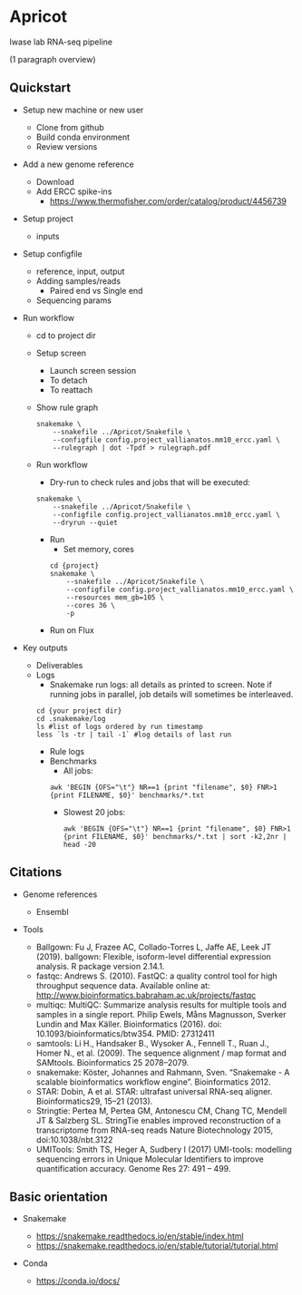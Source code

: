 # Apricot
Iwase lab RNA-seq pipeline

(1 paragraph overview)

Quickstart
----------

- Setup new machine or new user
  - Clone from github
  - Build conda environment
  - Review versions

- Add a new genome reference
  - Download
  - Add ERCC spike-ins
    - https://www.thermofisher.com/order/catalog/product/4456739

- Setup project
  - inputs

- Setup configfile
  - reference, input, output
  - Adding samples/reads
    - Paired end vs Single end
  - Sequencing params

- Run workflow
  - cd to project dir
  - Setup screen
    - Launch screen session
    - To detach
    - To reattach
  - Show rule graph
    ```
    snakemake \
        --snakefile ../Apricot/Snakefile \
        --configfile config.project_vallianatos.mm10_ercc.yaml \
        --rulegraph | dot -Tpdf > rulegraph.pdf
    ```
  - Run workflow
    - Dry-run to check rules and jobs that will be executed:
    ```
    snakemake \
        --snakefile ../Apricot/Snakefile \
        --configfile config.project_vallianatos.mm10_ercc.yaml \
        --dryrun --quiet
    ```

    - Run
      - Set memory, cores
      ```
      cd {project}
      snakemake \
          --snakefile ../Apricot/Snakefile \
          --configfile config.project_vallianatos.mm10_ercc.yaml \
          --resources mem_gb=105 \
          --cores 36 \
          -p
      ```
    - Run on Flux

- Key outputs
  - Deliverables
  - Logs
    - Snakemake run logs: all details as printed to screen. Note if running jobs
      in parallel, job details will sometimes be interleaved.
    ```
    cd {your project dir}
    cd .snakemake/log
    ls #list of logs ordered by run timestamp
    less `ls -tr | tail -1` #log details of last run
    ```
    - Rule logs
    - Benchmarks
      - All jobs:
      ```
      awk 'BEGIN {OFS="\t"} NR==1 {print "filename", $0} FNR>1 {print FILENAME, $0}' benchmarks/*.txt
      ```
      - Slowest 20 jobs:
        ```
        awk 'BEGIN {OFS="\t"} NR==1 {print "filename", $0} FNR>1 {print FILENAME, $0}' benchmarks/*.txt | sort -k2,2nr | head -20
        ```

Citations
---------

- Genome references
  - Ensembl

- Tools
  - Ballgown: Fu J, Frazee AC, Collado-Torres L, Jaffe AE, Leek JT (2019). ballgown: Flexible, isoform-level differential expression analysis. R package version 2.14.1.
  - fastqc: Andrews S. (2010). FastQC: a quality control tool for high throughput  sequence data. Available online at: http://www.bioinformatics.babraham.ac.uk/projects/fastqc
  - multiqc: MultiQC: Summarize analysis results for multiple tools and samples in a single report. Philip Ewels, Måns Magnusson, Sverker Lundin and Max Käller. Bioinformatics (2016). doi: 10.1093/bioinformatics/btw354. PMID: 27312411
  - samtools: Li H., Handsaker B., Wysoker A., Fennell T., Ruan J., Homer N., et al. (2009). The sequence alignment / map format and SAMtools. Bioinformatics 25 2078–2079.
  - snakemake: Köster, Johannes and Rahmann, Sven. “Snakemake - A scalable bioinformatics workflow engine”. Bioinformatics 2012.
  - STAR: Dobin, A et al. STAR: ultrafast universal RNA-seq aligner. Bioinformatics29, 15–21 (2013).
  - Stringtie: Pertea M, Pertea GM, Antonescu CM, Chang TC, Mendell JT	& Salzberg SL. StringTie enables improved reconstruction of a transcriptome from RNA-seq reads Nature Biotechnology 2015, doi:10.1038/nbt.3122
  - UMITools: Smith TS, Heger A, Sudbery I (2017) UMI-tools: modelling sequencing errors in Unique Molecular Identifiers to improve quantification accuracy. Genome Res 27: 491 – 499.

Basic orientation
-----------------
- Snakemake
  - https://snakemake.readthedocs.io/en/stable/index.html
  - https://snakemake.readthedocs.io/en/stable/tutorial/tutorial.html

- Conda
  - https://conda.io/docs/

